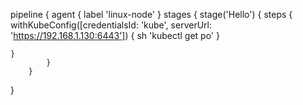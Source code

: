pipeline {
    agent {
        label 'linux-node'
    }
    stages {
        stage('Hello') {
            steps {
     withKubeConfig([credentialsId: 'kube', serverUrl: 'https://192.168.1.130:6443']) {
      sh 'kubectl get po'
    }

    }
            }
        }
}
